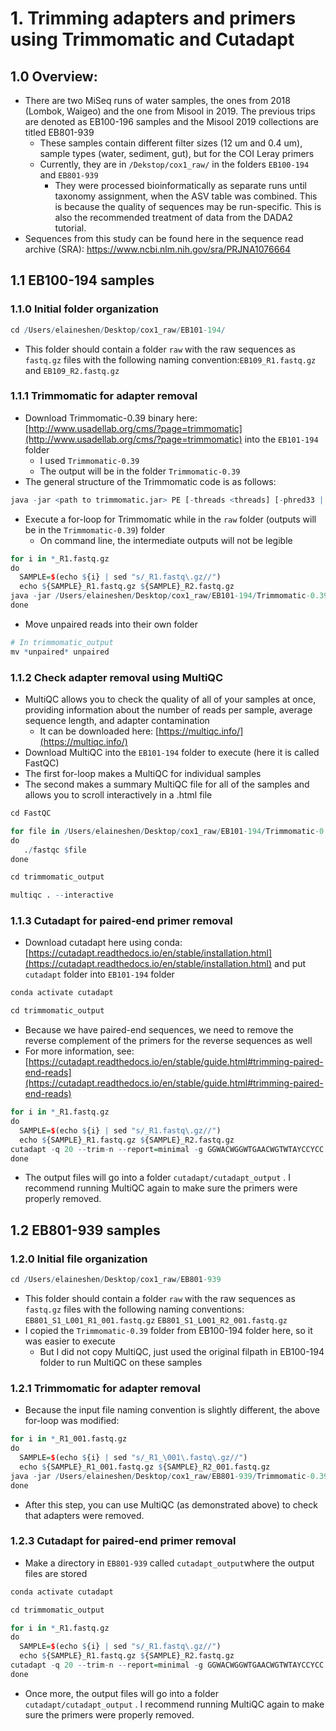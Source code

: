# 1. Trimming adapters and primers using Trimmomatic and Cutadapt

## 1.0 Overview:

- There are two MiSeq runs of water samples, the ones from 2018 (Lombok, Waigeo) and the one from Misool in 2019. The previous trips are denoted as EB100-196 samples and the Misool 2019 collections are titled EB801-939
    - These samples contain different filter sizes (12 um and 0.4 um), sample types (water, sediment, gut), but for the COI Leray primers
    - Currently, they are in `/Dekstop/cox1_raw/` in the folders `EB100-194` and `EB801-939`
        - They were processed bioinformatically as separate runs until taxonomy assignment, when the ASV table was combined. This is because the quality of sequences may be run-specific. This is also the recommended treatment of data from the DADA2 tutorial.
- Sequences from this study can be found here in the sequence read archive (SRA): https://www.ncbi.nlm.nih.gov/sra/PRJNA1076664

## 1.1 EB100-194 samples

### 1.1.0 Initial folder organization

```r
cd /Users/elaineshen/Desktop/cox1_raw/EB101-194/
```

- This folder should contain a folder `raw` with the raw sequences as `fastq.gz` files with the following naming convention:`EB109_R1.fastq.gz` and `EB109_R2.fastq.gz`

### 1.1.1 Trimmomatic for adapter removal

- Download Trimmomatic-0.39 binary here: [http://www.usadellab.org/cms/?page=trimmomatic](http://www.usadellab.org/cms/?page=trimmomatic) into the `EB101-194` folder
    - I used `Trimmomatic-0.39`
    - The output will be in the folder `Trimmomatic-0.39`
- The general structure of the Trimmomatic code is as follows:

```r
java -jar <path to trimmomatic.jar> PE [-threads <threads] [-phred33 | -phred64] [-trimlog <logFile>] <input 1> <input 2> <paired output 1> <unpaired output 1> <paired output 2> <unpaired output 2> <step 1>
```

- Execute a for-loop for Trimmomatic while in the `raw` folder (outputs will be in the `Trimmomatic-0.39`) folder
    - On command line, the intermediate outputs will not be legible

```r
for i in *_R1.fastq.gz
do
  SAMPLE=$(echo ${i} | sed "s/_R1.fastq\.gz//") 
  echo ${SAMPLE}_R1.fastq.gz ${SAMPLE}_R2.fastq.gz
java -jar /Users/elaineshen/Desktop/cox1_raw/EB101-194/Trimmomatic-0.39/trimmomatic-0.39.jar PE -phred33 ${SAMPLE}_R1.fastq.gz  ${SAMPLE}_R2.fastq.gz /Users/elaineshen/Desktop/cox1_raw/EB101-194/Trimmomatic-0.39/trimmomatic_output/${SAMPLE}_paired_R1.fastq.gz /Users/elaineshen/Desktop/cox1_raw/EB101-194/Trimmomatic-0.39/trimmomatic_output/${SAMPLE}_unpaired_R1.fastq.gz /Users/elaineshen/Desktop/cox1_raw/EB101-194/Trimmomatic-0.39/trimmomatic_output/${SAMPLE}_paired_R2.fastq.gz /Users/elaineshen/Desktop/cox1_raw/EB101-194/Trimmomatic-0.39/trimmomatic_output/${SAMPLE}_unpaired_R2.fastq.gz ILLUMINACLIP:/Users/elaineshen/Desktop/cox1_raw/EB101-194/Trimmomatic-0.39/trimmomatic-0.39.jar:2:30:10 SLIDINGWINDOW:4:15 MINLEN:50
done
```

- Move unpaired reads into their own folder

```r
# In trimmomatic_output
mv *unpaired* unpaired
```

### 1.1.2 Check adapter removal using MultiQC

- MultiQC allows you to check the quality of all of your samples at once, providing information about the number of reads per sample, average sequence length, and adapter contamination
    - It can be downloaded here: [https://multiqc.info/](https://multiqc.info/)
- Download MultiQC into the `EB101-194` folder to execute (here it is called FastQC)
- The first for-loop makes a MultiQC for individual samples
- The second makes a summary MultiQC file for all of the samples and allows you to scroll interactively in a .html file

```r
cd FastQC

for file in /Users/elaineshen/Desktop/cox1_raw/EB101-194/Trimmomatic-0.39/trimmomatic_output/*.fastq.gz
do
   ./fastqc $file 
done
```

```r
cd trimmomatic_output

multiqc . --interactive
```

### 1.1.3 Cutadapt for paired-end primer removal

- Download cutadapt here using conda: [https://cutadapt.readthedocs.io/en/stable/installation.html](https://cutadapt.readthedocs.io/en/stable/installation.html) and put `cutadapt` folder into `EB101-194` folder

```r
conda activate cutadapt

cd trimmomatic_output
```

- Because we have paired-end sequences, we need to remove the reverse complement of the primers for the reverse sequences as well
- For more information, see: [https://cutadapt.readthedocs.io/en/stable/guide.html#trimming-paired-end-reads](https://cutadapt.readthedocs.io/en/stable/guide.html#trimming-paired-end-reads)

```r
for i in *_R1.fastq.gz
do
  SAMPLE=$(echo ${i} | sed "s/_R1.fastq\.gz//") 
  echo ${SAMPLE}_R1.fastq.gz ${SAMPLE}_R2.fastq.gz
cutadapt -q 20 --trim-n --report=minimal -g GGWACWGGWTGAACWGTWTAYCCYCC -a TGRTTYTTTGGTCACCCTGAAGTTTA -G TAAACTTCAGGGTGACCAAARAAYCA -A GGRGGRTAWACWGTTCAWCCWGTWCC  -o /Users/elaineshen/Desktop/cox1_raw/EB101-194/cutadapt_output/${SAMPLE}_trimmed_R1.fastq.gz -p /Users/elaineshen/Desktop/cox1_raw/EB101-194/cutadapt_output/${SAMPLE}_trimmed_R2.fastq.gz ${SAMPLE}_R1.fastq.gz  ${SAMPLE}_R2.fastq.gz 
done
```

- The output files will go into a folder `cutadapt/cutadapt_output` . I recommend running MultiQC again to make sure the primers were properly removed.

## 1.2 EB801-939 samples

### 1.2.0 Initial file organization

```r
cd /Users/elaineshen/Desktop/cox1_raw/EB801-939
```

- This folder should contain a folder `raw` with the raw sequences as `fastq.gz` files with the following naming conventions: `EB801_S1_L001_R1_001.fastq.gz`
`EB801_S1_L001_R2_001.fastq.gz`
- I copied the `Trimmomatic-0.39` folder from EB100-194 folder here, so it was easier to execute
    - But I did not copy MultiQC, just used the original filpath in EB100-194 folder to run MultiQC on these samples

### 1.2.1 Trimmomatic for adapter removal

- Because the input file naming convention is slightly different, the above for-loop was modified:

```r
for i in *_R1_001.fastq.gz
do
  SAMPLE=$(echo ${i} | sed "s/_R1_\001\.fastq\.gz//") 
  echo ${SAMPLE}_R1_001.fastq.gz ${SAMPLE}_R2_001.fastq.gz
java -jar /Users/elaineshen/Desktop/cox1_raw/EB801-939/Trimmomatic-0.39/trimmomatic-0.39.jar PE -phred33 ${SAMPLE}_R1_001.fastq.gz  ${SAMPLE}_R2_001.fastq.gz /Users/elaineshen/Desktop/cox1_raw/EB801-939/Trimmomatic-0.39/trimmomatic_output/${SAMPLE}_paired_R1.fastq.gz /Users/elaineshen/Desktop/cox1_raw/EB801-939/Trimmomatic-0.39/trimmomatic_output/${SAMPLE}_unpaired_R1.fastq.gz /Users/elaineshen/Desktop/cox1_raw/EB801-939/Trimmomatic-0.39/trimmomatic_output/${SAMPLE}_paired_R2.fastq.gz /Users/elaineshen/Desktop/cox1_raw/EB801-939/Trimmomatic-0.39/trimmomatic_output/${SAMPLE}_unpaired_R2.fastq.gz ILLUMINACLIP:/Users/elaineshen/Desktop/cox1_raw/EB801-939/Trimmomatic-0.39/trimmomatic-0.39.jar:2:30:10 SLIDINGWINDOW:4:15 MINLEN:50
done
```

- After this step, you can use MultiQC (as demonstrated above) to check that adapters were removed.

### 1.2.3 Cutadapt for paired-end primer removal

- Make a directory in `EB801-939` called `cutadapt_output`where the output files are stored

```r
conda activate cutadapt

cd trimmomatic_output
```

```r
for i in *_R1.fastq.gz
do
  SAMPLE=$(echo ${i} | sed "s/_R1.fastq\.gz//") 
  echo ${SAMPLE}_R1.fastq.gz ${SAMPLE}_R2.fastq.gz
cutadapt -q 20 --trim-n --report=minimal -g GGWACWGGWTGAACWGTWTAYCCYCC -a TGRTTYTTTGGTCACCCTGAAGTTTA -G TAAACTTCAGGGTGACCAAARAAYCA -A GGRGGRTAWACWGTTCAWCCWGTWCC  -o /Users/elaineshen/Desktop/cox1_raw/EB801-939/cutadapt_output/${SAMPLE}_trimmed_R1.fastq.gz -p /Users/elaineshen/Desktop/cox1_raw/EB801-939/cutadapt_output/${SAMPLE}_trimmed_R2.fastq.gz ${SAMPLE}_R1.fastq.gz  ${SAMPLE}_R2.fastq.gz 
done
```

- Once more, the output files will go into a folder `cutadapt/cutadapt_output` . I recommend running MultiQC again to make sure the primers were properly removed.
